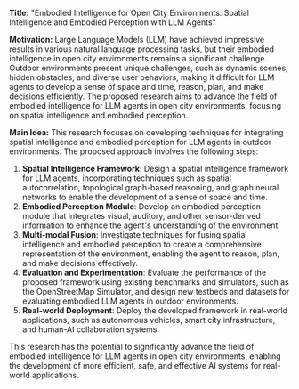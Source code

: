 **Title:** "Embodied Intelligence for Open City Environments: Spatial Intelligence and Embodied Perception with LLM Agents"

**Motivation:** Large Language Models (LLM) have achieved impressive results in various natural language processing tasks, but their embodied intelligence in open city environments remains a significant challenge. Outdoor environments present unique challenges, such as dynamic scenes, hidden obstacles, and diverse user behaviors, making it difficult for LLM agents to develop a sense of space and time, reason, plan, and make decisions efficiently. The proposed research aims to advance the field of embodied intelligence for LLM agents in open city environments, focusing on spatial intelligence and embodied perception.

**Main Idea:** This research focuses on developing techniques for integrating spatial intelligence and embodied perception for LLM agents in outdoor environments. The proposed approach involves the following steps:

1. **Spatial Intelligence Framework**: Design a spatial intelligence framework for LLM agents, incorporating techniques such as spatial autocorrelation, topological graph-based reasoning, and graph neural networks to enable the development of a sense of space and time.
2. **Embodied Perception Module**: Develop an embodied perception module that integrates visual, auditory, and other sensor-derived information to enhance the agent's understanding of the environment.
3. **Multi-modal Fusion**: Investigate techniques for fusing spatial intelligence and embodied perception to create a comprehensive representation of the environment, enabling the agent to reason, plan, and make decisions effectively.
4. **Evaluation and Experimentation**: Evaluate the performance of the proposed framework using existing benchmarks and simulators, such as the OpenStreetMap Simulator, and design new testbeds and datasets for evaluating embodied LLM agents in outdoor environments.
5. **Real-world Deployment**: Deploy the developed framework in real-world applications, such as autonomous vehicles, smart city infrastructure, and human-AI collaboration systems.

This research has the potential to significantly advance the field of embodied intelligence for LLM agents in open city environments, enabling the development of more efficient, safe, and effective AI systems for real-world applications.